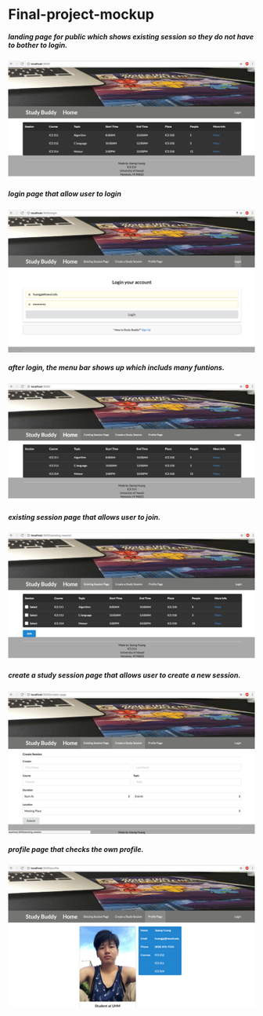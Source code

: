 # Final-project-mockup

##### landing page for public which shows existing session so they do not have to bother to login.

<img src="/doc/public-landing-page.png">

##### login page that allow user to login

<img src="/doc/login-page.png">

##### after login, the menu bar shows up which includs many funtions. 

<img src="/doc/user-landing-page.png">

##### existing session page that allows user to join. 

<img src="/doc/existing-session-page.png"> 

##### create a study session page that allows user to create a new session.

<img src="/doc/create-study-session.png"> 

##### profile page that checks the own profile.

<img src="/doc/profile-page.png"> 
